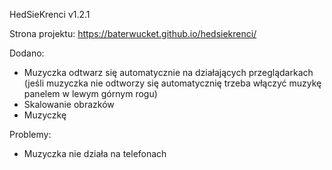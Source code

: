 
HedSieKrenci v1.2.1

Strona projektu: https://baterwucket.github.io/hedsiekrenci/

Dodano:

- Muzyczka odtwarz się automatycznie na działających przeglądarkach (jeśli muzyczka nie odtworzy się automatycznię trzeba włączyć muzykę panelem w lewym górnym rogu)
- Skalowanie obrazków
- Muzyczkę

Problemy:
- Muzyczka nie działa na telefonach
